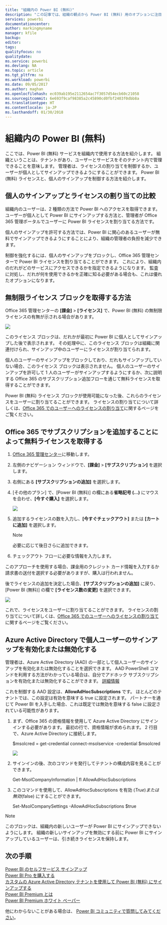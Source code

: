 ```yaml
---
title: "組織内の Power BI (無料)"
description: "この記事では、組織の観点から Power BI (無料) 用のオプションに注目します。 テナントの管理者は、この方法で無料サインアップを管理します。"
services: powerbi
documentationcenter: 
author: markingmyname
manager: kfile
backup: 
editor: 
tags: 
qualityfocus: no
qualitydate: 
ms.service: powerbi
ms.devlang: NA
ms.topic: article
ms.tgt_pltfrm: na
ms.workload: powerbi
ms.date: 09/05/2017
ms.author: maghan
ms.openlocfilehash: ec039ab195e2112654ac7f3057d54ecb60c21058
ms.sourcegitcommit: 6e693f9caf98385a2c45890cd0fbf2403f0dbb8a
ms.translationtype: HT
ms.contentlocale: ja-JP
ms.lasthandoff: 01/30/2018
---
```

# <a name="power-bi-free-in-your-organization"></a>組織内の Power BI (無料)
ここでは、Power BI (無料) サービスを組織内で使用する方法を紹介します。 組織ということは、テナントがあり、ユーザーとサービスをそのテナント内で管理できることを意味します。 管理者は、ライセンスの割り当てを制御するか、ユーザーが個人としてサインアップできるようにすることができます。 Power BI (無料) ライセンスと、個人のサインアップを制御する方法を紹介します。

## <a name="individual-sign-up-versus-license-assignment"></a>個人のサインアップとライセンスの割り当ての比較
組織内のユーザーは、2 種類の方法で Power BI へのアクセスを取得できます。 ユーザーが個人として Power BI にサインアップする方法と、管理者が Office 365 管理ポータルでユーザーに Power BI ライセンスを割り当てる方法です。

個人のサインアップを許可する方法では、Power BI に関心のあるユーザーが無料でサインアップできるようにすることにより、組織の管理者の負担を減少できます。

制御を強化するには、個人のサインアップをブロックし、Office 365 管理センターで Power BI ライセンスを割り当てることができます。 これにより、組織内のだれがどのサービスにアクセスできるかを指定できるようになります。 監査に対処し、だれが何を使用できるかを正確に知る必要がある場合も、これは優れたオプションになります。

## <a name="how-to-get-the-unlimited-license-block"></a>無制限ライセンス ブロックを取得する方法
Office 365 管理センターの **[課金]** > **[ライセンス]** で、Power BI (無料) の無制限ライセンスの有無が示される場合があります。

![](media/service-admin-service-free-in-your-organization/unlimited-licenses.png)

このライセンス ブロックは、だれかが最初に Power BI に個人としてサインアップした後で表示されます。 その処理中に、このライセンス ブロックは組織に関連付けられ、サインアップ中のユーザーにライセンスが割り当てられます。

個人のユーザーのサインアップをブロックしており、だれもサインアップしていない場合、このライセンス ブロックは表示されません。 個人のユーザーのサインアップを許可して 1 人のユーザーがサインアップするようにするか、次に説明する Office 365 のサブスクリプション追加フローを通じて無料ライセンスを取得することができます。

Power BI (無料) ライセンス ブロックが使用可能になった後、これらのライセンスをユーザーに割り当てることができます。 ライセンスの割り当てについて詳しくは、[Office 365 でのユーザーへのライセンスの割り当て](https://support.office.com/article/Assign-or-unassign-licenses-for-Office-365-for-business-997596b5-4173-4627-b915-36abac6786dc)に関するページをご覧ください。

## <a name="getting-free-licenses-via-add-subscription-within-office-365"></a>Office 365 でサブスクリプションを追加することによって無料ライセンスを取得する
1. [Office 365 管理センター](https://portal.office.com/admin/default.aspx)に移動します。
2. 左側のナビゲーション ウィンドウで、**[課金]** > **[サブスクリプション]** を選択します。
3. 右側にある **[サブスクリプションの追加]** を選択します。
4. [その他のプラン] で、[Power BI (無料)] の欄にある**省略記号 (...)** にマウスを合わせ、**[今すぐ購入]** を選択します。
   
    ![](media/service-admin-service-free-in-your-organization/buy-powerbi-free.png)
5. 追加するライセンスの数を入力し、**[今すぐチェックアウト]** または **[カートに追加]** を選択します。
   
   > [!NOTE]
   > 必要に応じて後日さらに追加できます。
   > 
   > 
6. チェックアウト フローに必要な情報を入力します。

このアプローチを使用する場合、課金用のクレジット カード情報を入力するか請求書の送付を選択する必要がありますが、購入は行われません。

後でライセンスの追加を決定した場合、**[サブスクリプションの追加]** に戻り、[Power BI (無料)] の欄で **[ライセンス数の変更]** を選択できます。

![](media/service-admin-service-free-in-your-organization/change-license-quantity.png)

これで、ライセンスをユーザーに割り当てることができます。 ライセンスの割り当てについて詳しくは、[Office 365 でのユーザーへのライセンスの割り当て](https://support.office.com/article/Assign-or-unassign-licenses-for-Office-365-for-business-997596b5-4173-4627-b915-36abac6786dc)に関するページをご覧ください。

## <a name="enable-or-disable-individual-user-sign-up-in-azure-active-directory"></a>Azure Active Directory で個人ユーザーのサインアップを有効化または無効化する
管理者は、Azure Active Directory (AAD) の一部として個人ユーザーのサインアップを有効化または無効化することを選択できます。 AAD PowerShell コマンドを利用する方法がわかっている場合は、自分でアドホック サブスクリプションを有効化または無効化することができます。 [詳細情報](https://technet.microsoft.com/library/jj151815.aspx)

これを制御する AAD 設定は、**AllowAdHocSubscriptions** です。 ほとんどのテナントでは、この設定は有効を意味する true に設定されます。 パートナーを通じて Power BI を入手した場合、これは既定では無効を意味する false に設定されている可能性があります。

1. まず、Office 365 の資格情報を使用して Azure Active Directory にサインインする必要があります。 最初の行で、資格情報が求められます。 2 行目で、Azure Active Directory に接続します。
   
     $msolcred = get-credential   connect-msolservice -credential $msolcred
   
   ![](media/service-admin-service-free-in-your-organization/aad-signin.png)
2. サインインの後、次のコマンドを発行してテナントの構成内容を見ることができます。
   
     Get-MsolCompanyInformation | fl AllowAdHocSubscriptions
3. このコマンドを使用して、AllowAdHocSubscriptions を有効 ($True) または無効 ($false) にすることができます。
   
     Set-MsolCompanySettings -AllowAdHocSubscriptions $true

> [!NOTE]
> このブロックは、組織内の新しいユーザーが Power BI にサインアップできないようにします。 組織の新しいサインアップを無効にする前に Power BI にサインアップしているユーザーは、引き続きライセンスを保持します。
> 
> 

## <a name="next-steps"></a>次の手順
[Power BI のセルフサービス サインアップ](service-self-service-signup-for-power-bi.md)  
[Power BI Pro を購入する](service-admin-purchasing-power-bi-pro.md)  
[カスタムの Azure Active Directory テナントを使用して Power BI (無料) にサインアップする](developer/create-an-azure-active-directory-tenant.md)  
[Power BI Premium とは](service-premium.md)  
[Power BI Premium ホワイト ペーパー](https://aka.ms/pbipremiumwhitepaper)  

他にわからないことがある場合は、 [Power BI コミュニティで質問してみてください](http://community.powerbi.com/)。


